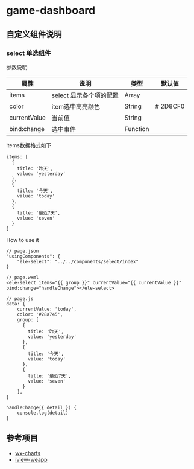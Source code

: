 # game-dashboard

## 自定义组件说明

### select 单选组件

参数说明

| 属性         | 说明                    | 类型     | 默认值   |
| ------------ | ----------------------- | -------- | -------- |
| items        | select 显示各个项的配置 | Array    |          |
| color        | item选中高亮颜色        | String   | # 2D8CF0 |
| currentValue | 当前值                  | String   |          |
| bind:change  | 选中事件                | Function |          |

items数据格式如下

```
items: [
  {
    title: '昨天',
    value: 'yesterday'
  },
  {
    title: '今天',
    value: 'today'
  },
  {
    title: '最近7天',
    value: 'seven'
  }
]
```

How to use it

```
// page.json
"usingComponents": {
    "ele-select": "../../components/select/index"
}

// page.wxml
<ele-select items="{{ group }}" currentValue="{{ currentValue }}" bind:change="handleChange"></ele-select>

// page.js
data: {
    currentValue: 'today',
    color: '#28a745',
    group: [
      {
        title: '昨天',
        value: 'yesterday'
      },
      {
        title: '今天',
        value: 'today'
      },
      {
        title: '最近7天',
        value: 'seven'
      }
    ],
}

handleChange({ detail }) {
    console.log(detail)
}
```



## 参考项目

- [wx-charts](https://github.com/xiaolin3303/wx-charts)
- [iview-weapp](https://github.com/TalkingData/iview-weapp)